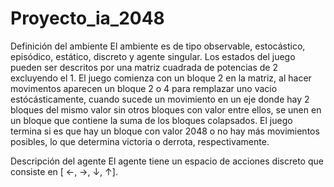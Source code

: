 # Proyecto_ia_2048

Definición del ambiente
  El ambiente es de tipo observable, estocástico, episódico, estático, discreto y agente singular. Los estados del juego pueden ser descritos por una matriz cuadrada de  potencias de 2 excluyendo el 1. El juego comienza con un bloque 2 en la matriz, al hacer movimentos aparecen un bloque 2 o 4 para remplazar uno vacio estócásticamente, cuando sucede un movimiento en un eje donde hay 2 bloques del mismo valor sin otros bloques con valor entre ellos, se unen en un bloque que contiene la suma de los bloques colapsados. El juego termina si es que hay un bloque con valor 2048 o no hay más movimientos posibles, lo que determina victoria o derrota, respectivamente.

Descripción del agente
 El agente tiene un espacio de acciones discreto que consiste en [ ←, →, ↓, ↑].
